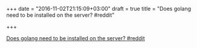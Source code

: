+++
date = "2016-11-02T21:15:09+03:00"
draft = true
title = "Does golang need to be installed on the server?  #reddit"

+++

<p><a href="https://t.co/QYJNbEQCd9">Does golang need to be installed on the server?  #reddit</a></p>

